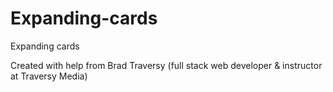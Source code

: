 # Expanding-cards
Expanding cards

Created with help from Brad Traversy (full stack web developer & instructor at Traversy Media)
